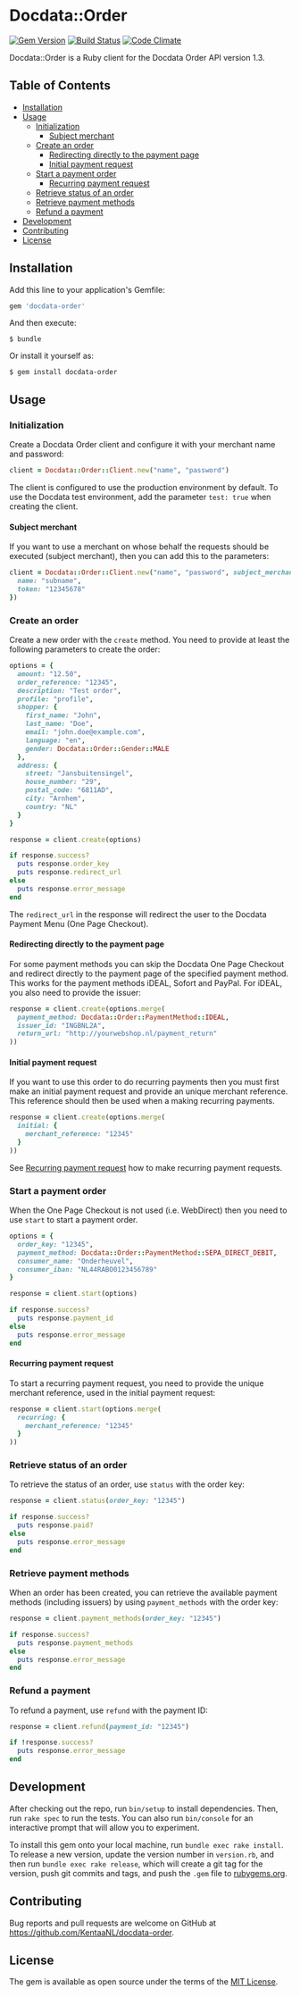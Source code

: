 # Docdata::Order

[![Gem Version](https://badge.fury.io/rb/docdata-order.svg)](https://badge.fury.io/rb/docdata-order)
[![Build Status](https://github.com/KentaaNL/docdata-order/actions/workflows/test.yml/badge.svg)](https://github.com/KentaaNL/docdata-order/actions)
[![Code Climate](https://codeclimate.com/github/KentaaNL/docdata-order/badges/gpa.svg)](https://codeclimate.com/github/KentaaNL/docdata-order)

Docdata::Order is a Ruby client for the Docdata Order API version 1.3.

## Table of Contents

- [Installation](#installation)
- [Usage](#usage)
  - [Initialization](#initialization)
    - [Subject merchant](#subject-merchant)
  - [Create an order](#create-an-order)
    - [Redirecting directly to the payment page](#redirecting-directly-to-the-payment-page)
    - [Initial payment request](#initial-payment-request)
  - [Start a payment order](#start-a-payment-order)
    - [Recurring payment request](#recurring-payment-request)
  - [Retrieve status of an order](#retrieve-status-of-an-order)
  - [Retrieve payment methods](#retrieve-payment-methods)
  - [Refund a payment](#refund-a-payment)
- [Development](#development)
- [Contributing](#contributing)
- [License](#license)


## Installation

Add this line to your application's Gemfile:

```ruby
gem 'docdata-order'
```

And then execute:

    $ bundle

Or install it yourself as:

    $ gem install docdata-order

## Usage

### Initialization

Create a Docdata Order client and configure it with your merchant name and password:

```ruby
client = Docdata::Order::Client.new("name", "password")
```

The client is configured to use the production environment by default. To use the Docdata test environment, add the parameter `test: true` when creating the client.

#### Subject merchant

If you want to use a merchant on whose behalf the requests should be executed (subject merchant), then you can add this to the parameters:

```ruby
client = Docdata::Order::Client.new("name", "password", subject_merchant: {
  name: "subname",
  token: "12345678"
})
```

### Create an order

Create a new order with the `create` method. You need to provide at least the following parameters to create the order:

```ruby
options = {
  amount: "12.50",
  order_reference: "12345",
  description: "Test order",
  profile: "profile",
  shopper: {
    first_name: "John",
    last_name: "Doe",
    email: "john.doe@example.com",
    language: "en",
    gender: Docdata::Order::Gender::MALE
  },
  address: {
    street: "Jansbuitensingel",
    house_number: "29",
    postal_code: "6811AD",
    city: "Arnhem",
    country: "NL"
  }
}

response = client.create(options)

if response.success?
  puts response.order_key
  puts response.redirect_url
else
  puts response.error_message
end
```

The `redirect_url` in the response will redirect the user to the Docdata Payment Menu (One Page Checkout).

#### Redirecting directly to the payment page

For some payment methods you can skip the Docdata One Page Checkout and redirect directly to the payment page of the specified payment method.
This works for the payment methods iDEAL, Sofort and PayPal. For iDEAL, you also need to provide the issuer:

```ruby
response = client.create(options.merge(
  payment_method: Docdata::Order::PaymentMethod::IDEAL,
  issuer_id: "INGBNL2A",
  return_url: "http://yourwebshop.nl/payment_return"
))
```

#### Initial payment request

If you want to use this order to do recurring payments then you must first make an initial payment request and provide an unique merchant reference.
This reference should then be used when a making recurring payments.

```ruby
response = client.create(options.merge(
  initial: {
    merchant_reference: "12345"
  }
))
```

See [Recurring payment request](#recurring-payment-request) how to make recurring payment requests.

### Start a payment order

When the One Page Checkout is not used (i.e. WebDirect) then you need to use `start` to start a payment order.

```ruby
options = {
  order_key: "12345",
  payment_method: Docdata::Order::PaymentMethod::SEPA_DIRECT_DEBIT,
  consumer_name: "Onderheuvel",
  consumer_iban: "NL44RABO0123456789"
}

response = client.start(options)

if response.success?
  puts response.payment_id
else
  puts response.error_message
end
```

#### Recurring payment request

To start a recurring payment request, you need to provide the unique merchant reference, used in the initial payment request:

```ruby
response = client.start(options.merge(
  recurring: {
    merchant_reference: "12345"
  }
))
```

### Retrieve status of an order

To retrieve the status of an order, use `status` with the order key:

```ruby
response = client.status(order_key: "12345")

if response.success?
  puts response.paid?
else
  puts response.error_message
end
```

### Retrieve payment methods

When an order has been created, you can retrieve the available payment methods (including issuers) by using `payment_methods` with the order key:

```ruby
response = client.payment_methods(order_key: "12345")

if response.success?
  puts response.payment_methods
else
  puts response.error_message
end
```

### Refund a payment

To refund a payment, use `refund` with the payment ID:

```ruby
response = client.refund(payment_id: "12345")

if !response.success?
  puts response.error_message
end

```

## Development

After checking out the repo, run `bin/setup` to install dependencies. Then, run `rake spec` to run the tests. You can also run `bin/console` for an interactive prompt that will allow you to experiment.

To install this gem onto your local machine, run `bundle exec rake install`. To release a new version, update the version number in `version.rb`, and then run `bundle exec rake release`, which will create a git tag for the version, push git commits and tags, and push the `.gem` file to [rubygems.org](https://rubygems.org).

## Contributing

Bug reports and pull requests are welcome on GitHub at https://github.com/KentaaNL/docdata-order.


## License

The gem is available as open source under the terms of the [MIT License](http://opensource.org/licenses/MIT).

